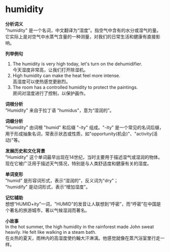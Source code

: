 # humidity

**分析词义**  
"humidity" 是一个名词，中文翻译为“湿度”。指空气中含有的水分或湿气的量。它实际上是对空气中水蒸气含量的一种测量，对我们的日常生活和健康有直接影响。

  

**列举例句**

  

1.  The humidity is very high today, let's turn on the dehumidifier.  
    今天湿度非常高，让我们打开除湿机。
2.  High humidity can make the heat feel more intense.  
    高湿度可以使热感觉更剧烈。
3.  The room has a controlled humidity to protect the paintings.  
    房间对湿度进行了控制，以保护画作。

  

**词根分析**  
"Humidity" 来自于拉丁语 "humidus"，意为“湿润的”。

  

**词缀分析**  
"Humidity" 由词根 "humid" 和后缀 "-ity" 组成。"-ity" 是一个常见的名词后缀，用于形成抽象名词，常表示状态或性质，如"opportunity(机会)"、"activity(活动)"等。

  

**发展历史和文化背景**  
"Humidity" 这个单词最早出现在14世纪，当时主要用于描述湿气或湿润的物体。现在它被广泛用于描述天气情况，特别是与人类舒适度和健康有关的湿度。

  

**单词变形**  
"humid" 是形容词形式，表示“湿润的”，反义词为"dry"；  
"humidify" 是动词形式，表示“增加湿度”。

  

**记忆辅助**  
想想“HUMID+ity”一词，"HUMID"的发音让人联想到“呼密”，而“呼密”在中国是个著名的旅游城市，著以气候湿润而著名。

  

**小故事**  
In the hot summer, the high humidity in the rainforest made John sweat heavily. He felt like walking in a steam bath.  
在炎热的夏天，雨林内的高湿度使约翰大汗淋漓。他感觉就像在蒸汽浴室里行走一样。
